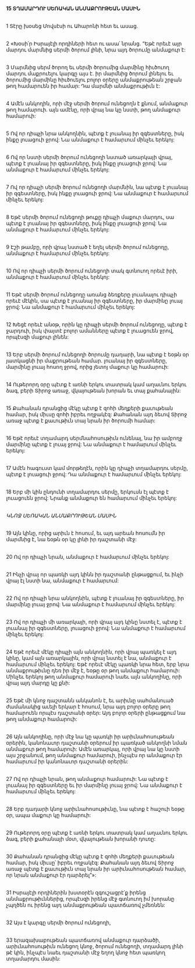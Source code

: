 **15 ՏՂԱՄԱՐԴՈՒ ՍԵՌԱԿԱՆ ԱՆՄԱՔՐՈՒԹԵԱՆ ՄԱՍԻՆ**

\
1 Տէրը խօսեց Մովսէսի ու Ահարոնի հետ եւ ասաց.

\
2 «Խօսի՛ր Իսրայէլի որդիների հետ ու ասա՛ նրանց. “Եթէ որեւէ այր մարդու մարմնից սերմի ծորում լինի, նրա այդ ծորումը անմաքուր է:

\
3 Մարմնից սերմ ծորող եւ սերմի ծորումից մարմինը հիւծուող մարդու մաքրուելու կարգը այս է. իր մարմնից ծորում լինելու եւ ծորումից մարմինը հիւծուելու բոլոր օրերը անմաքրութեան շրջան թող համարուեն իր համար: Դա մարմնի անմաքրութիւն է:

\
4 Ամէն անկողին, որի մէջ սերմի ծորում ունեցողն է քնում, անմաքուր թող համարուի. այն ամէնը, որի վրայ նա կը նստի, թող անմաքուր համարուի:

\
5 Ով որ դիպչի նրա անկողնին, պէտք է լուանայ իր զգեստները, իսկ ինքը լուացուի ջրով: Նա անմաքուր է համարւում մինչեւ երեկոյ:

\
6 Ով որ նստի սերմի ծորում ունեցողի նստած առարկայի վրայ, պէտք է լուանայ իր զգեստները, իսկ ինքը լուացուի ջրով: Նա անմաքուր է համարւում մինչեւ երեկոյ:

\
7 Ով որ դիպչի սերմի ծորում ունեցողի մարմնին, նա պէտք է լուանայ իր զգեստները, իսկ ինքը լուացուի ջրով: Նա անմաքուր է համարւում մինչեւ երեկոյ:

\
8 Եթէ սերմի ծորում ունեցողի թուքը դիպչի մաքուր մարդու, սա պէտք է լուանայ իր զգեստները, իսկ ինքը լուացուի ջրով: Նա անմաքուր է համարւում մինչեւ երեկոյ:

\
9 Էշի թամբը, որի վրայ նստած է եղել սերմի ծորում ունեցողը, անմաքուր է համարւում մինչեւ երեկոյ:

\
10 Ով որ դիպչի սերմի ծորում ունեցողի տակ գտնուող որեւէ իրի, անմաքուր է համարւում մինչեւ երեկոյ:

\
11 Եթէ սերմի ծորում ունեցողը առանց ձեռքերը լուանալու դիպչի որեւէ մէկին, սա պէտք է լուանայ իր զգեստները, իր մարմինը լուայ ջրով: Նա անմաքուր է համարւում մինչեւ երեկոյ:

\
12 Խեցէ որեւէ անօթ, որին կը դիպչի սերմի ծորում ունեցողը, պէտք է ջարդուի, իսկ փայտէ բոլոր ամանները պէտք է լուացուեն ջրով, որպէսզի մաքուր լինեն:

\
13 Երբ սերմի ծորում ունեցողի ծորումը դադարի, նա պէտք է եօթն օր յատկացնի իր մաքրութեան համար. լուանայ իր զգեստները, մարմինը լուայ հոսող ջրով, որից յետոյ մաքուր կը համարուի:

\
14 Ութերորդ օրը պէտք է առնի երկու տատրակ կամ աղաւնու երկու ձագ, բերի Տիրոջ առաջ, վկայութեան խորան եւ տայ քահանային:

\
15 Քահանան դրանցից մէկը պէտք է զոհի մեղքերի քաւութեան համար, իսկ միւսը զոհի իբրեւ ողջակէզ: Քահանան այդ ձեւով Տիրոջ առաջ պէտք է քաւութիւն տայ նրան իր ծորումի համար:

\
16 Եթէ որեւէ տղամարդ սերմնահոսութիւն ունենայ, նա իր ամբողջ մարմինը պէտք է լուայ ջրով: Նա անմաքուր է համարւում մինչեւ երեկոյ:

\
17 Ամէն հագուստ կամ մորթեղէն, որին կը դիպչի տղամարդու սերմը, պէտք է լուացուի ջրով: Դա անմաքուր է համարւում մինչեւ երեկոյ:

\
18 Երբ մի կին ընդունի տղամարդու սերմը, երկուսն էլ պէտք է լուացուեն ջրով: Նրանք անմաքուր են համարւում մինչեւ երեկոյ:

\
_ԿՆՈՋ ՍԵՌԱԿԱՆ ԱՆՄԱՔՐՈՒԹԵԱՆ ՄԱՍԻՆ_

\
19 Այն կինը, որից արիւն է հոսում, եւ այդ արեան հոսումն իր մարմնից է, նա եօթն օր կը լինի իր դաշտանի մէջ:

\
20 Ով որ դիպչի նրան, անմաքուր է համարւում մինչեւ երեկոյ:

\
21 Ինչի վրայ որ պառկի այդ կինն իր դաշտանի ընթացքում, եւ ինչի վրայ էլ նստի նա, անմաքուր է համարւում:

\
22 Ով որ դիպչի նրա անկողնին, պէտք է լուանայ իր զգեստները, իր մարմինը լուայ ջրով: Նա անմաքուր է համարւում մինչեւ երեկոյ:

\
23 Ով որ դիպչի մի առարկայի, որի վրայ այդ կինը նստել է, պէտք է լուանայ իր զգեստները, լուացուի ջրով: Նա անմաքուր է համարւում մինչեւ երեկոյ:

\
24 Եթէ որեւէ մէկը դիպչի այն անկողնին, որի վրայ պառկել է այդ կինը, կամ այն առարկային, որի վրայ նստել է նա, անմաքուր է համարւում մինչեւ երեկոյ: Եթէ որեւէ մէկը պառկի նրա հետ, երբ նրա անմաքրութիւնը դեռ իր մէջ է, եօթը օր թող անմաքուր համարուի: Մինչեւ երեկոյ թող անմաքուր համարուի նաեւ այն անկողինը, որի վրայ այդ մարդը կը քնի:

\
25 Եթէ մի կնոջ դաշտանն անկանոն է, եւ արիւնը սահմանուած ժամանակից աւելի երկար է հոսում, նրա այդ բոլոր օրերը թող համարուեն որպէս դաշտանի օրեր: Այդ բոլոր օրերի ընթացքում նա թող անմաքուր համարուի:

\
26 Այն անկողինը, որի մէջ նա կը պառկի իր արիւնահոսութեան օրերին, կանոնաւոր դաշտանի օրերում իր պառկած անկողնի նման անմաքուր թող համարուի: Ամէն առարկայ, որի վրայ նա կը նստի այս շրջանում, թող անմաքուր համարուի, ինչպէս որ անմաքուր էր համարւում իր կանոնաւոր դաշտանի օրերին:

\
27 Ով որ դիպչի նրան, թող անմաքուր համարուի: Նա պէտք է լուանայ իր զգեստները եւ իր մարմինը լուայ ջրով: Նա անմաքուր է համարւում մինչեւ երեկոյ:

\
28 Երբ դադարի կնոջ արիւնահոսութիւնը, նա պէտք է հաշուի եօթը օր, ապա մաքուր կը համարուի:

\
29 Ութերորդ օրը պէտք է առնի երկու տատրակ կամ աղաւնու երկու ձագ, բերի քահանայի մօտ, վկայութեան խորանի դուռը:

\
30 Քահանան դրանցից մէկը պէտք է զոհի մեղքերի քաւութեան համար, իսկ միւսը՝ իբրեւ ողջակէզ: Քահանան այդ ձեւով Տիրոջ առաջ պէտք է քաւութիւն տայ նրան իր արիւնահոսութեան համար, որ նրան անմաքուր էր դարձրել”»:

\
31 Իսրայէլի որդիներին խստօրէն զգուշացրէ՛ք իրենց անմաքրութիւններից, որպէսզի իրենց մէջ գտնուող իմ խորանը չպղծեն ու իրենց այդ անմաքրութեան պատճառով չմեռնեն:

\
32 Այս է կարգը սերմի ծորում ունեցողի,

\
33 երազախաբութեան պատճառով անմաքուր դարձածի, արիւնահոսութիւն ունեցող կնոջ, ծորում ունեցողի, տղամարդ լինի թէ կին, ինչպէս նաեւ դաշտանի մէջ եղող կնոջ հետ պառկող տղամարդու մասին:
